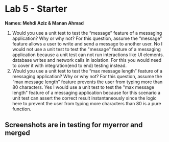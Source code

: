 # Lab 5 - Starter
**Names: Mehdi Aziz & Manan Ahmad**
1) Would you use a unit test to test the “message” feature of a messaging application? Why or why not? For this question, assume the “message” feature allows a user to write and send a message to another user.
No I would not use a unit test to test the "message" feature of a messaging application because a unit test can not run interactions like UI elements. database writes and network calls in isolation. For this you would need to cover it with integration(end to end) testing instead.
2) Would you use a unit test to test the “max message length” feature of a messaging application? Why or why not? For this question, assume the “max message length” feature prevents the user from typing more than 80 characters.
Yes I would use a unit test to test the "max message length" feature of a messaging application because for this scenario a unit test can assert the correct result instantaneously since the logic here to prevent the user from typing more characters than 80 is a pure function.

## Screenshots are in testing for myerror and merged
